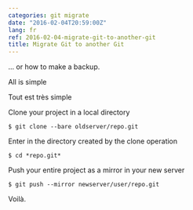 ```yaml
---
categories: git migrate
date: "2016-02-04T20:59:00Z"
lang: fr
ref: 2016-02-04-migrate-git-to-another-git
title: Migrate Git to another Git
---
```


... or how to make a backup.

All is simple

Tout est très simple

Clone your project in a local directory
```
$ git clone --bare oldserver/repo.git
```

Enter in the directory created by the clone operation
```
$ cd *repo.git*
```

Push your entire project as a mirror in your new server
```
$ git push --mirror newserver/user/repo.git
```

Voilà.
